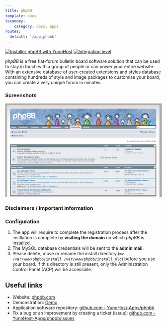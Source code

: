 ```yaml
---
title: phpBB
template: docs
taxonomy:
    category: docs, apps
routes:
  default: '/app_phpbb'
---
```


[![Installer phpBB with YunoHost](https://install-app.yunohost.org/install-with-yunohost.svg)](https://install-app.yunohost.org/?app=phpbb) [![Integration level](https://dash.yunohost.org/integration/phpbb.svg)](https://dash.yunohost.org/appci/app/phpbb)

*phpBB* is a free flat-forum bulletin board software solution that can be used to stay in touch with a group of people or can power your entire website. With an extensive database of user-created extensions and styles database containing hundreds of style and image packages to customise your board, you can create a very unique forum in minutes.

### Screenshots

![Screenshot of phpBB](https://github.com/YunoHost-Apps/phpbb_ynh/blob/master/doc/screenshots/screenshot.png)

### Disclaimers / important information

### Configuration

1. The app will require to complete the registration process after the instllation is complete by **visiting the domain** on  which *phpBB* is installed.
1. The MySQL database credentials will be sent to the **admin mail**.
1. Please delete, move or rename the install directory (`mv /var/www/phpbb/install /var/www/phpbb/install_old`) before you use your board. If this directory is still present, only the Administration Control Panel (ACP) will be accessible.

## Useful links

+ Website: [phpbb.com](https://www.phpbb.com/)
+ Demonstration: [Demo](https://www.phpbb.com/demo/)
+ Application software repository: [github.com - YunoHost-Apps/phpbb](https://github.com/YunoHost-Apps/phpbb_ynh)
+ Fix a bug or an improvement by creating a ticket (issue): [github.com - YunoHost-Apps/phpbb/issues](https://github.com/YunoHost-Apps/phpbb_ynh/issues)
